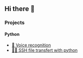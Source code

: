 ## Hi there 🎉


### Projects
#### Python
 - <a href="https://github.com/nexus9111/voice_recognition">🎤 Voice recognition</a>
 - <a href="https://github.com/nexus9111/DUTINFO_PHPSERVER">🧑‍🎓 SSH file transfert with python</a>

 
